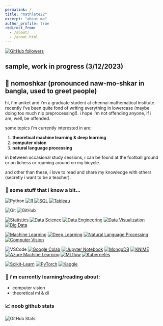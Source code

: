 ```yaml
---
permalink: /
title: "mathlete22"
excerpt: "about me"
author_profile: true
redirect_from: 
  - /about/
  - /about.html
---
```


[![GitHub followers](https://img.shields.io/github/followers/mathlete22?style=social)](https://github.com/mathlete22)
## sample, work in progress (3/12/2023)
## 🙏 nomoshkar (pronounced naw-mo-shkar in bangla, used to greet people)

hi, i'm aniket and i'm a graduate student at chennai mathematical institute. recently i've been quite fond of writing everything in lowercase (maybe doing too much nlp preprocessing!). i hope i'm not offending anyone, if i am, well, be offended.

some topics i'm currently interested in are: 
1. **theoretical machine learning & deep learning**
2. **computer vision**
3. **natural language processing**

in between occasional study sessions, i can be found at the football ground or on lichess or roaming around on my bicycle.

and other than these, i love to read and share my knowledge with others (secretly i want to be a teacher).

### 🔧 some stuff that i know a bit...

![Python](https://img.shields.io/badge/Python-3776AB?style=flat-square&logo=python&logoColor=white)
[![R](https://img.shields.io/badge/R-276DC3?style=flat-square&logo=r&logoColor=white)](https://www.r-project.org/)
[![SQL](https://img.shields.io/badge/SQL-3498DB?style=flat-square&logo=sql&logoColor=white)](https://github.com/topics/sql)
[![Tableau](https://img.shields.io/badge/Tableau-E97627?style=flat-square&logo=tableau&logoColor=white)](https://www.tableau.com/)

![Git](https://img.shields.io/badge/Git-F05032?style=flat-square&logo=git&logoColor=white)
![GitHub](https://img.shields.io/badge/GitHub-181717?style=flat-square&logo=github&logoColor=white)

[![Statistics](https://img.shields.io/badge/Statistics-3498DB?style=flat-square&logo=statistics&logoColor=white)](https://github.com/topics/statistics)
[![Data Science](https://img.shields.io/badge/Data%20Science-3776AB?style=flat-square&logo=data:svg+xml;base64,PHN2ZyB4bWxucz0iaHR0cDovL3d3dy53My5vcmcvMjAwMC9zdmciIHdpZHRoPSIxMDAiIGhlaWdodD0iMTAwIj4KICA8Y2lyY2xlIGN4PSI1MCIgY3k9IjUwIiByPSI1MCIgc3R5bGU9ImZpbGw6cmdiKDI1NSwyNTUsMjU1KSIgLz4KPC9zdmc+Cg==)](https://github.com/topics/data-science)
[![Data Engineering](https://img.shields.io/badge/Data%20Engineering-3498DB?style=flat-square&logo=data-engineering&logoColor=white)](https://github.com/topics/data-engineering)
[![Data Visualization](https://img.shields.io/badge/Data%20Visualization-F39C12?style=flat-square&logo=tableau&logoColor=white)](https://github.com/topics/data-visualization)
[![Big Data](https://img.shields.io/badge/Big%20Data-3498DB?style=flat-square&logo=apache&logoColor=white)](https://github.com/topics/big-data)

[![Machine Learning](https://img.shields.io/badge/Machine%20Learning-FF6F61?style=flat-square&logo=python&logoColor=white)](https://github.com/topics/machine-learning)
[![Deep Learning](https://img.shields.io/badge/Deep%20Learning-4B8BF5?style=flat-square&logo=tensorflow&logoColor=white)](https://github.com/topics/deep-learning)
[![Natural Language Processing](https://img.shields.io/badge/NLP-50B3A2?style=flat-square&logo=natural-language-processing&logoColor=white)](https://github.com/topics/nlp)
[![Computer Vision](https://img.shields.io/badge/Computer%20Vision-03C75A?style=flat-square&logo=computer-vision&logoColor=white)](https://github.com/topics/computer-vision)

![VSCode](https://img.shields.io/badge/VSCode-007ACC?style=flat-square&logo=visual-studio-code&logoColor=white)
[![Google Colab](https://img.shields.io/badge/Google%20Colab-F9AB00?style=flat-square&logo=google-colab&logoColor=white)](https://colab.research.google.com/)
[![Jupyter Notebook](https://img.shields.io/badge/Jupyter%20Notebook-F37626?style=flat-square&logo=jupyter&logoColor=white)](https://jupyter.org/)
[![MongoDB](https://img.shields.io/badge/MongoDB-47A248?style=flat-square&logo=mongodb&logoColor=white)](https://www.mongodb.com/)
[![KNIME](https://img.shields.io/badge/KNIME-E76D83?style=flat-square&logo=knime&logoColor=white)](https://www.knime.com/)
[![Azure Machine Learning](https://img.shields.io/badge/Azure%20ML-0089D6?style=flat-square&logo=microsoft-azure&logoColor=white)](https://azure.microsoft.com/en-us/services/machine-learning/)
[![MLflow](https://img.shields.io/badge/MLflow-0000FF?style=flat-square&logo=mlflow&logoColor=white)](https://mlflow.org/)
[![Kubernetes](https://img.shields.io/badge/Kubernetes-326CE5?style=flat-square&logo=kubernetes&logoColor=white)](https://kubernetes.io/)

[![Scikit-Learn](https://img.shields.io/badge/Scikit%20Learn-F7931E?style=flat-square&logo=scikit-learn&logoColor=white)](https://scikit-learn.org/stable/)
[![PyTorch](https://img.shields.io/badge/PyTorch-EE4C2C?style=flat-square&logo=pytorch&logoColor=white)](https://pytorch.org/)
[![Kaggle](https://img.shields.io/badge/Kaggle-20BEFF?style=flat-square&logo=kaggle&logoColor=white)](https://www.kaggle.com/)


<!-- Add more badges based on your skills and tools -->



### 🌱 i'm currently learning/reading about:

- computer vision
- theoretical ml & dl


### 📈 noob github stats

![GitHub Stats](https://github-readme-stats.vercel.app/api?username=mathlete22&show_icons=true&theme=dark)


<!--
**mathlete22/mathlete22** is a ✨ _special_ ✨ repository because its `README.md` (this file) appears on your GitHub profile.

Here are some ideas to get you started:

- 🔭 I’m currently working on ...
- 🌱 I’m currently learning ...
- 👯 I’m looking to collaborate on ...
- 🤔 I’m looking for help with ...
- 💬 Ask me about ...
- 📫 How to reach me: ...
- 😄 Pronouns: ...
- ⚡ Fun fact: ...

![](https://komarev.com/ghpvc/?username=mathlete22&color=yellow)
![Top Langs](https://github-readme-stats.vercel.app/api/top-langs/?username=mathlete22&hide_progress=true)

-->
